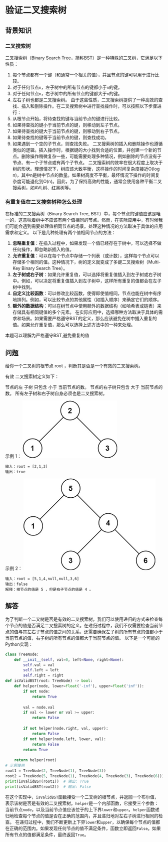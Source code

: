 # 验证二叉搜索树
## 背景知识
### 二叉搜索树
二叉搜索树（Binary Search Tree，简称BST）是一种特殊的二叉树，它满足以下性质：
1. 每个节点都有一个键（和通常一个相关的值），并且节点的键可以用于进行比较。
2. 对于任何节点`n`，左子树中的所有节点的键都小于`n`的键。
3. 对于任何节点`n`，右子树中的所有节点的键都大于`n`的键。
4. 左右子树也都是二叉搜索树。
由于这些性质，二叉搜索树提供了一种高效的查找、插入和删除操作。在二叉搜索树中进行查找操作时，可以按照以下步骤进行：
1. 从根节点开始，将待查找的键与当前节点的键进行比较。
2. 如果待查找的键小于当前节点的键，则移动到左子节点。
3. 如果待查找的键大于当前节点的键，则移动到右子节点。
4. 如果待查找的键等于当前节点的键，则查找成功。
5. 如果遇到一个空的子节点，则查找失败。
二叉搜索树的插入和删除操作也遵循类似的逻辑。插入操作时，根据键的大小找到合适的位置，并创建一个新的节点。删除操作稍微复杂一些，可能需要处理多种情况，例如删除的节点没有子节点、有一个子节点或有两个子节点。
二叉搜索树的效率在很大程度上取决于树的形状。理想情况下，树应该大致平衡，这样操作的时间复杂度接近O(log n)，其中n是树中节点的数量。如果树高度不平衡，最坏情况下操作的时间复杂度可能退化到O(n)。因此，为了保持高效的性能，通常会使用各种平衡二叉搜索树，如AVL树、红黑树等。

### 有重复值在二叉搜索树种怎么处理

在标准的二叉搜索树（Binary Search Tree, BST）中，每个节点的键值应该是唯一的，这意味着树中不应该有两个值相同的节点。然而，在实际应用中，有时候我们可能会遇到需要处理值相同节点的场景。处理这种情况的方法取决于具体的应用需求和定义。
以下是几种处理有两个值相同节点的方法：
1. **忽略重复值**：在插入过程中，如果发现一个值已经存在于树中，可以选择不做任何操作，即忽略新插入的值。
2. **允许重复值**：可以在每个节点中存储一个列表（或计数），这样每个节点可以存储多个相同的值。这种情况下，树的定义就变成了多键二叉搜索树（Multi-Key Binary Search Tree）。
3. **左子树或右子树**：如果允许重复值，可以选择将重复值插入到左子树或右子树中。例如，可以决定将重复值插入到左子树中，这样所有重复的值都会在左子树中找到。
4. **自定义比较函数**：可以修改比较函数，使得即使值相同，节点也能在树中有序地排列。例如，可以比较节点的其他属性（如插入顺序）来确定它们的顺序。
5. **额外的数据结构**：可以在树节点中使用额外的数据结构（如哈希表或链表）来存储具有相同键值的多个元素。
在实际应用中，选择哪种方法取决于具体的需求和场景。如果需要严格遵守BST的定义，那么应该避免在树中插入重复的值。如果允许重复值，那么可以选择上述方法中的一种来处理。

本题可以理解为严格遵守BST,避免重复的值
## 问题
给你一个二叉树的根节点 root ，判断其是否是一个有效的二叉搜索树。

有效 二叉搜索树定义如下：

节点的左
子树
只包含 小于 当前节点的数。
节点的右子树只包含 大于 当前节点的数。
所有左子树和右子树自身必须也是二叉搜索树。


示例 1：
![F%i](pic/98_1.png)
```
输入：root = [2,1,3]
输出：true
```
示例 2：
![F%i](pic/98_2.png)
```
输入：root = [5,1,4,null,null,3,6]
输出：false
解释：根节点的值是 5 ，但是右子节点的值是 4 。
```
## 解答
为了判断一个二叉树是否是有效的二叉搜索树，我们可以使用递归的方式来检查每个节点的值是否满足二叉搜索树的定义。在递归过程中，我们不仅需要检查当前节点的值与其左右子节点的值之间的关系，还需要确保左子树的所有节点的值都小于当前节点的值，右子树的所有节点的值都大于当前节点的值。
以下是一个可能的Python实现：
```python
class TreeNode:
    def __init__(self, val=0, left=None, right=None):
        self.val = val
        self.left = left
        self.right = right
def isValidBST(root: TreeNode) -> bool:
    def helper(node, lower=float('-inf'), upper=float('inf')):
        if not node:
            return True

        val = node.val
        if val <= lower or val >= upper:
            return False

        if not helper(node.right, val, upper):
            return False
        if not helper(node.left, lower, val):
            return False
        return True

    return helper(root)
# 示例使用
root1 = TreeNode(2, TreeNode(1), TreeNode(3))
root2 = TreeNode(5, TreeNode(1), TreeNode(4, TreeNode(3), TreeNode(6)))
print(isValidBST(root1))  # 输出: True
print(isValidBST(root2))  # 输出: False
```
在这个实现中，`isValidBST`函数接受一个二叉树的根节点，并返回一个布尔值，表示该树是否是有效的二叉搜索树。`helper`是一个内部函数，它接受三个参数：当前节点`node`，以及当前节点值应该位于的上下界`lower`和`upper`。`helper`函数递归地检查每个节点的值是否在正确的范围内，并且递归地对左右子树进行相同的检查。
在递归过程中，我们不断更新上下界`lower`和`upper`，以确保每个节点的值都在正确的范围内。如果发现任何节点的值不满足条件，函数立即返回`False`。如果所有节点的值都满足条件，最终返回`True`。

